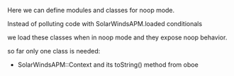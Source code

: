 Here we can define modules and classes for noop mode.

Instead of polluting code with SolarWindsAPM.loaded conditionals

we load these classes when in noop mode and they expose noop behavior.

so far only one class is needed:

- SolarWindsAPM::Context  and its toString() method from oboe
